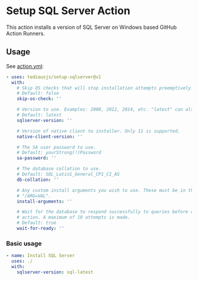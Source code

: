# Setup SQL Server Action

This action installs a version of SQL Server on Windows based GitHub Action Runners.

## Usage

See [action.yml](./action.yml):
<!-- start usage -->
```yaml
- uses: tediousjs/setup-sqlserver@v1
  with:
    # Skip OS checks that will stop installation attempts preemptively.
    # Default: false
    skip-os-check: ''

    # Version to use. Examples: 2008, 2012, 2014, etc. "latest" can also be used.
    # Default: latest
    sqlserver-version: ''

    # Version of native client to installer. Only 11 is supported.
    native-client-version: ''

    # The SA user password to use.
    # Default: yourStrong(!)Password
    sa-password: ''

    # The database collation to use.
    # Default: SQL_Latin1_General_CP1_CI_AS
    db-collation: ''

    # Any custom install arguments you wish to use. These must be in the format of
    # "/ARG=VAL".
    install-arguments: ''

    # Wait for the database to respond successfully to queries before completing the
    # action. A maximum of 10 attempts is made.
    # Default: true
    wait-for-ready: ''
```
<!-- end usage -->

### Basic usage

```yml
- name: Install SQL Server
  uses: ./
  with:
    sqlserver-version: sql-latest
```
